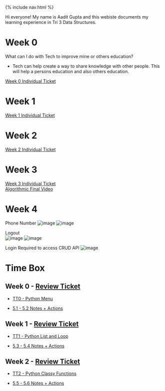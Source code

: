 {% include nav.html %}

Hi everyone! My name is Aadit Gupta and this webiste documents my learning experience in Tri 3 Data Structures.
# Week 0

What can I do with Tech to improve mine or others education?
- Tech can help create a way to share knowledge with other people. This will help a persons education and also others education.

[Week 0 Individual Ticket](https://github.com/aaditgupta21/csp-notes/issues/2)

# Week 1

[Week 1 Individual Ticket](https://github.com/aaditgupta21/csp-notes/issues/3)

# Week 2

[Week 2 Individual Ticket](https://github.com/aaditgupta21/csp-notes/issues/4)

# Week 3

[Week 3 Individual Ticket](https://github.com/aaditgupta21/csp-notes/issues/5) <br>
[Algorithmic Final Video](https://www.loom.com/share/e712a964f2a546d697c4bc9e863cf38d)

# Week 4

Phone Number
![image](https://user-images.githubusercontent.com/50186752/162317504-fa206fee-50dd-40a6-80a4-141746b89c36.png)
![image](https://user-images.githubusercontent.com/50186752/162317795-11cae45d-e4f9-4162-81a2-8f8e85450c7d.png)

Logout <br>
![image](https://user-images.githubusercontent.com/50186752/162324189-43399bc2-4388-4de1-a1e2-8f5ff12a4fed.png)
![image](https://user-images.githubusercontent.com/50186752/162324330-c9b81661-4f48-47fd-aed1-cc7ca01ed3ed.png)

Login Required to access CRUD API
![image](https://user-images.githubusercontent.com/50186752/162324771-2670f1e0-bed6-4eb0-9141-d06fb7e2b00d.png)


# Time Box

## Week 0 - [Review Ticket](https://github.com/aaditgupta21/csp-notes/issues/2)

- [TT0 - Python Menu](https://replit.com/@aaditgupta21/csp-notes#main.py) 

- [5.1 - 5.2 Notes + Actions](https://aaditgupta21.github.io/csp-notes/prep/5.1-5.2)

## Week 1 - [Review Ticket](https://github.com/aaditgupta21/csp-notes/issues/3)

- [TT1 - Python List and Loop](https://replit.com/@aaditgupta21/csp-notes#week1/infodb.py) 

- [5.3 - 5.4 Notes + Actions](https://aaditgupta21.github.io/csp-notes/prep/5.3-5.4)


## Week 2 - [Review Ticket](https://github.com/aaditgupta21/csp-notes/issues/4)

- [TT2 - Python Classy Functions](https://replit.com/@aaditgupta21/csp-notes) 

- [5.5 - 5.6 Notes + Actions](https://aaditgupta21.github.io/csp-notes/prep/5.5-5.6)

